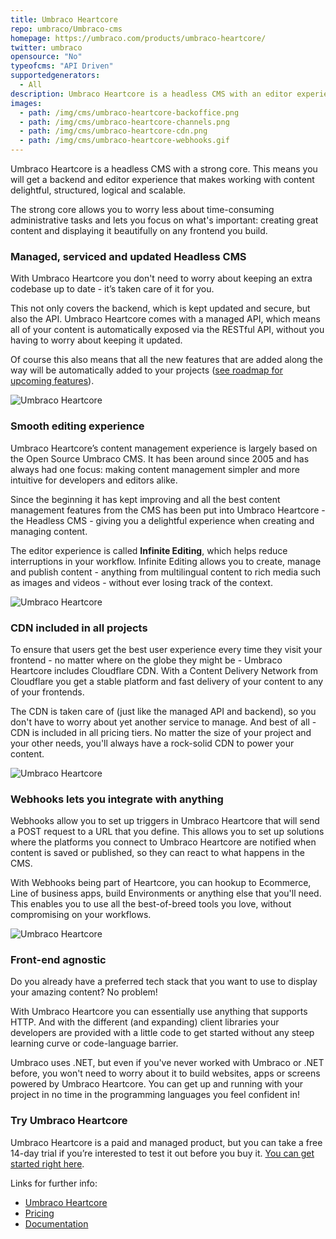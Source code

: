 ```yaml
---
title: Umbraco Heartcore
repo: umbraco/Umbraco-cms
homepage: https://umbraco.com/products/umbraco-heartcore/
twitter: umbraco
opensource: "No"
typeofcms: "API Driven"
supportedgenerators:
  - All
description: Umbraco Heartcore is a headless CMS with an editor experience like no other. On top of a managed RESTful and graphQL API and CDN, you'll get a powerful backoffice to structure, organize and create content in a fast and efficient manner.
images:
  - path: /img/cms/umbraco-heartcore-backoffice.png
  - path: /img/cms/umbraco-heartcore-channels.png
  - path: /img/cms/umbraco-heartcore-cdn.png
  - path: /img/cms/umbraco-heartcore-webhooks.gif
---
```


Umbraco Heartcore is a headless CMS with a strong core. This means you will get a backend and editor experience that makes working with content delightful, structured, logical and scalable.

The strong core allows you to worry less about time-consuming administrative tasks and lets you focus on what's important: creating great content and displaying it beautifully on any frontend you build.

### Managed, serviced and updated Headless CMS

With Umbraco Heartcore you don't need to worry about keeping an extra codebase up to date - it’s taken care of it for you.

This not only covers the backend, which is kept updated and secure, but also the API. Umbraco Heartcore comes with a managed API, which means all of your content is automatically exposed via the RESTful API, without you having to worry about keeping it updated.

Of course this also means that all the new features that are added along the way will be automatically added to your projects ([see roadmap for upcoming features](https://umbraco.com/products/roadmap/)).

<img class="simple" src="/img/cms/umbraco-heartcore-backoffice.png" alt="Umbraco Heartcore" />

### Smooth editing experience

Umbraco Heartcore’s content management experience is largely based on the Open Source Umbraco CMS. It has been around since 2005 and has always had one focus: making content management simpler and more intuitive for developers and editors alike.

Since the beginning it has kept improving and all the best content management features from the CMS has been put into Umbraco Heartcore - the Headless CMS - giving you a delightful experience when creating and managing content.

The editor experience is called **Infinite Editing**, which helps reduce interruptions in your workflow. Infinite Editing allows you to create, manage and publish content - anything from multilingual content to rich media such as images and videos - without ever losing track of the context.

<img class="simple" src="/img/cms/umbraco-heartcore-channels.png" alt="Umbraco Heartcore" />

### CDN included in all projects

To ensure that users get the best user experience every time they visit your frontend - no matter where on the globe they might be - Umbraco Heartcore includes Cloudflare CDN. With a Content Delivery Network from Cloudflare you get a stable platform and fast delivery of your content to any of your frontends.

The CDN is taken care of (just like the managed API and backend), so you don't have to worry about yet another service to manage. And best of all - CDN is included in all pricing tiers. No matter the size of your project and your other needs, you'll always have a rock-solid CDN to power your content.

<img class="simple" src="/img/cms/umbraco-heartcore-cdn.png" alt="Umbraco Heartcore" />

### Webhooks lets you integrate with anything

Webhooks allow you to set up triggers in Umbraco Heartcore that will send a POST request to a URL that you define. This allows you to set up solutions where the platforms you connect to Umbraco Heartcore are notified when content is saved or published, so they can react to what happens in the CMS.

With Webhooks being part of Heartcore, you can hookup to Ecommerce, Line of business apps, build Environments or anything else that you'll need. This enables you to use all the best-of-breed tools you love, without compromising on your workflows.

<img class="simple" src="/img/cms/umbraco-heartcore-webhooks.gif" alt="Umbraco Heartcore" />

### Front-end agnostic

Do you already have a preferred tech stack that you want to use to display your amazing content? No problem!

With Umbraco Heartcore you can essentially use anything that supports HTTP. And with the different (and expanding) client libraries your developers are provided with a little code to get started without any steep learning curve or code-language barrier.

Umbraco uses .NET, but even if you've never worked with Umbraco or .NET before, you won't need to worry about it to build websites, apps or screens powered by Umbraco Heartcore. You can get up and running with your project in no time in the programming languages you feel confident in!

### Try Umbraco Heartcore

Umbraco Heartcore is a paid and managed product, but you can take a free 14-day trial if you’re interested to test it out before you buy it. [You can get started right here](https://umbraco.com/try-umbraco-heartcore/).

Links for further info:

- [Umbraco Heartcore](https://umbraco.com/products/umbraco-heartcore/)
- [Pricing](https://umbraco.com/umbraco-heartcore-pricing/)
- [Documentation](https://our.umbraco.com/documentation/Umbraco-Heartcore/)
